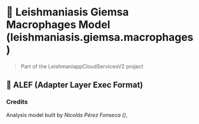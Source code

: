 # 🦠 Leishmaniasis Giemsa Macrophages Model (leishmaniasis.giemsa.macrophages)
> Part of the LeishmaniappCloudServicesV2 project

## 🧩 ALEF (Adapter Layer Exec Format)

### Credits
Analysis model built by _Nicolás Pérez Fonseca ()_, 